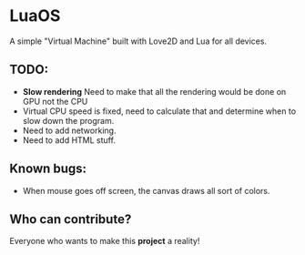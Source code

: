 # LuaOS
A simple "Virtual Machine" built with Love2D and Lua for all devices.

## TODO:
* **Slow rendering**  Need to make that all the rendering would be done on GPU not the CPU
* Virtual CPU speed is fixed, need to calculate that and determine when to slow down the program.
* Need to add networking.
* Need to add HTML stuff.

## Known bugs:
* When mouse goes off screen, the canvas draws all sort of colors.

## Who can contribute?
Everyone who wants to make this **project** a reality!
